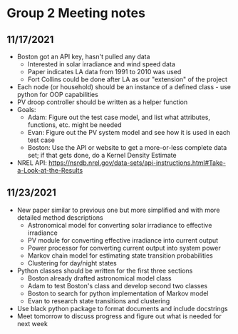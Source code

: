 # Group 2 Meeting notes

## 11/17/2021

- Boston got an API key, hasn't pulled any data
    - Interested in solar irradiance and wind speed data
    - Paper indicates LA data from 1991 to 2010 was used
    - Fort Collins could be done after LA as our "extension" of the project
- Each node (or household) should be an instance of a defined class - use python for OOP capabilities
- PV droop controller should be written as a helper function
- Goals:
    - Adam: Figure out the test case model, and list what attributes, functions, etc. might be needed
    - Evan: Figure out the PV system model and see how it is used in each test case
    - Boston: Use the API or website to get a more-or-less complete
    data set; if that gets done, do a Kernel Density Estimate
- NREL API: https://nsrdb.nrel.gov/data-sets/api-instructions.html#Take-a-Look-at-the-Results

## 11/23/2021

- New paper similar to previous one but more simplified and with more detailed method descriptions
    - Astronomical model for converting solar irradiance to effective irradiance
    - PV module for converting effective irradiance into current output
    - Power processor for converting current output into system power
    - Markov chain model for estimating state transition probabilities
    - Clustering for day/night states
- Python classes should be written for the first three sections
    - Boston already drafted astronomical model class
    - Adam to test Boston's class and develop second two classes
    - Boston to search for python implementation of Markov model
    - Evan to research state transitions and clustering
- Use black python package to format documents and include docstrings
- Meet tomorrow to discuss progress and figure out what is needed for next week